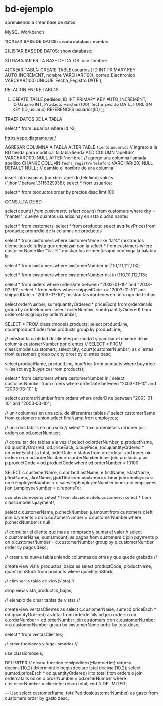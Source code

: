 # bd-ejemplo
aprendiendo a crear base de datos

MySQL Workbench

1)CREAR BASE DE DATOS:   create database nombre;

2)LISTAR BASE DE DATOS: show database;

3)TRABAJAR EN LA BASE DE DATOS:  use nombre;

4)CREAR TABLA: 
	CREATE TABLE usuarios (
	ID INT PRIMARY KEY AUTO_INCREMENT,
	nombre VARCHAR(100),
	correo_Electtronico VARCHAR(100) UNIQUE,
	Fecha_Registro DATE
);

RELACION ENTRE TABLAS

1) CREATE TABLE pedidos(
	ID INT PRIMARY KEY AUTO_INCREMENT,
	ID_Usuario INT,
	Producto varchar(100),
	fecha_pedido DATE,
	FOREIGN KEY (ID_usuario) REFERENCES usuarios(ID)
);

TRAER DATOS DE LA TABLA

select * from usuarios where id >2;

https://app.diagrams.net/

AGREGAR COLUMNA A TABLA
ALTER TABLE `tienda`.`usuarios`               //  ingreso a la BD tienda para modificar la tabla tienda 
ADD COLUMN 'apellido' VARCHAR(100) NULL AFTER 'nombre',       // agrego una columna llamada apellido
CHANGE COLUMN `fecha_registro` `telefono` VARCHAR(20) NULL DEFAULT NULL ;  // cambio el nombre de una columna

insert into usuarios (nombre, apellido,telefono)
values ("jhon","betava",3115329938);
select * from usuarios;

select * from productos order by precios desc limt 100


CONSULTA DE BD

select count(*) from customers;
select count(*) from customers where city = "nantes";
cuente cuantos usuarios hay en esta ciudad nantes

select * from customers;
select * from products;
select avg(buyPrice) from products;
promedio de la columna de productos

select * from customers where customerName like "la%"
mostrar los elementos de la lista que empiezan con la
select * from customers where customerName like "%la%"
mostrar los elementos que contenga la palabra la

select * from customers where customerNumber in (110,111,112,113);

select * from customers where customerNumber not in (110,111,112,113);

select * from orders where orderDate between "2003-01-10" and "2003-02-10";
select * from orders where shippedDate >= "2003-01-10" and shippedDate < "2003-02-10";
mostrar las dordenes en un rango de fechas 

select orderNumber, sum(quantityOrdered * priceEach) from orderdetails group by orderNumber;
select orderNumber, sum(quantityOrdered) from orderdetails group by orderNumber;

SELECT * FROM classicmodels.products;
select productLine, count(productCode) from products group by productLine;

// mostrar la cantidad de clientes por ciudad y cambiar el nombre de mi columna customerNumber por clientes  //
SELECT * FROM classicmodels.customers;
select city, count(customerNumber) as clientes from customers group by city order by clientes desc;

select productName, productLine, buyPrice
from products where buyprice > (select avg(buyprice) from products);

select * from customers where customerNumber in (
select customerNumber from orders where orderDate between "2003-01-10" and "2003-03-10"
);

select customerNumber from orders where orderDate between "2003-01-10" and "2003-03-10";

// unir columnas en una sola, de diferentres tablas //
select customerName from customers union select firstName from employees;


// unir dos tablas en una sola //
select * from orderdetails od inner join orders on od.orderNumber;

// consultar dos tablas a la vez //
select od.orderNumber, p.productName, od.quantityOrdered, od.priceEach, p.buyPrice, (od.quantityOrdered * od.priceEach) as total, orderDate, o.status
from orderdetails od
inner join orders o
on od.orderNumber = o.orderNumber
inner join products p
on p.productCode = od.productCode
where od.orderNumber = 10100

SELECT c.customerName, c.contactLastName, e.firstName, e.lastName, j.firstName, j.lastName, j.jobTitle from customers c
inner join employees e
on e.employeeNumber = c.salesRepEmployeeNumber
inner join employees j 
on j.employeeNumber = e.reportsTo;


use classicmodels;
select * from classicmodels.customers;
select * from classicmodels.payments;

select c.customerName, p.checkNumber, p.amount
from customers c 
left join payments p 
on p.customerNumber = c.customerNumber
where p.checkNumber is null ;


// consultar el cliente que mas a comprado y sumar el valor //
select c.customerName, sum(amount) as pagos
from customers c
join payments p
on p.customerNumber = c.customerNumber
group by p.customerNumber
order by pagos desc;


//  crear una nueva tabla uniendo columnas de otras y que quede grabada //

create view vista_productos_bajos as
select productCode, productName, quantityInStock from products
where quantityInStock;

//  eliminar la tabla de view(vista) //

drop view vista_productos_bajos;

// ejemplo de crear tablas de vistas //

create view ventasClientes as
select c.customerName, sum(od.priceEach * od.quantityOrdered) as total
from orderdetails od
join orders o 
on o.orderNumber = od.orderNumber
join customers c
on c.customerNumber = o.customerNumber
group by customerName
order by total desc;

select * from ventasClientes;

// crear funciones y lugo llamarlas //

use classicmodels;

DELIMITER //
create function totalpedidos(clienteId int)
returns decimal(10,2)
deterministic
begin
 declare total decimal(10,2);
 select sum(od.priceEach * od.quantityOrdered) into total
 from orders o 
 join orderdatails od
 on o.orderNumber = od.orderNumber 
 where customerNumber = clienteId;
 return total;
end //
DELIMITER ;

-- Uso
select customerName, totalPedidos(customerNumber) as gasto
from customers order by gasto desc;


